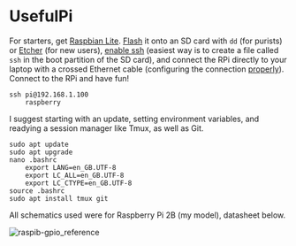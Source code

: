 # UsefulPi

For starters, get [Raspbian Lite](https://www.raspberrypi.org/downloads/raspbian/). [Flash](https://www.raspberrypi.org/documentation/installation/installing-images/) it onto an SD card with `dd` (for purists) or [Etcher](https://etcher.io/) (for new users), [enable ssh](https://www.raspberrypi.org/documentation/remote-access/ssh/README.md) (easiest way is to create a file called `ssh` in the boot partition of the SD card), and connect the RPi directly to your laptop with a crossed Ethernet cable (configuring the connection [properly](https://stackoverflow.com/questions/16040128/hook-up-raspberry-pi-via-ethernet-to-laptop-without-router)). Connect to the RPi and have fun!

    ssh pi@192.168.1.100
        raspberry

I suggest starting with an update, setting environment variables, and readying a session manager like Tmux, as well as Git. 

    sudo apt update
    sudo apt upgrade
    nano .bashrc
        export LANG=en_GB.UTF-8
        export LC_ALL=en_GB.UTF-8
        export LC_CTYPE=en_GB.UTF-8
    source .bashrc
    sudo apt install tmux git

All schematics used were for Raspberry Pi 2B (my model), datasheet below.

![raspib-gpio_reference](https://user-images.githubusercontent.com/9117323/37006687-656076ba-20d1-11e8-96f2-0f03cf983224.png)
